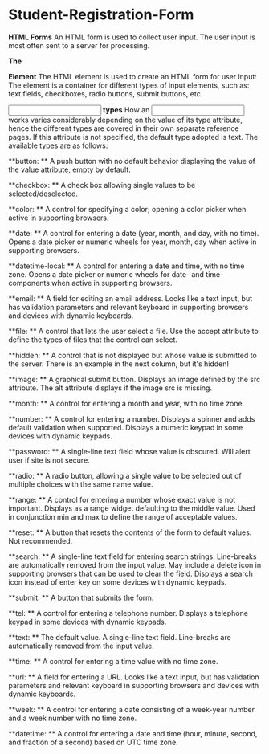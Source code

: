 # Student-Registration-Form
**HTML Forms**
An HTML form is used to collect user input. The user input is most often sent to a server for processing.

**The <form> Element**
The HTML <form> element is used to create an HTML form for user input:
The <form> element is a container for different types of input elements, such as: text fields, checkboxes, radio buttons, submit buttons, etc.
  
**<input> types**
How an <input> works varies considerably depending on the value of its type attribute, hence the different types are covered in their own separate reference pages. If this attribute is not specified, the default type adopted is text.
The available types are as follows:

**button: **
A push button with no default behavior displaying the value of the value attribute, empty by default.

**checkbox: **
A check box allowing single values to be selected/deselected.
  
**color: **
A control for specifying a color; opening a color picker when active in supporting browsers.
  
**date: **
A control for entering a date (year, month, and day, with no time). Opens a date picker or numeric wheels for year, month, day when active in supporting browsers.
  
**datetime-local: **
A control for entering a date and time, with no time zone. Opens a date picker or numeric wheels for date- and time-components when active in supporting browsers.	
  
**email: **
A field for editing an email address. Looks like a text input, but has validation parameters and relevant keyboard in supporting browsers and devices with dynamic keyboards.	
  
**file: **
A control that lets the user select a file. Use the accept attribute to define the types of files that the control can select.	
  
**hidden: **
A control that is not displayed but whose value is submitted to the server. There is an example in the next column, but it's hidden!
  
**image: **
A graphical submit button. Displays an image defined by the src attribute. The alt attribute displays if the image src is missing.
  
**month: **
A control for entering a month and year, with no time zone.	
  
**number: **
A control for entering a number. Displays a spinner and adds default validation when supported. Displays a numeric keypad in some devices with dynamic keypads.	
  
**password: **
A single-line text field whose value is obscured. Will alert user if site is not secure.	
  
**radio: **
A radio button, allowing a single value to be selected out of multiple choices with the same name value.	
  
**range: **
A control for entering a number whose exact value is not important. Displays as a range widget defaulting to the middle value. Used in conjunction min and max to define the range of acceptable values.	
  
**reset: **
A button that resets the contents of the form to default values. Not recommended.	
  
**search: **
A single-line text field for entering search strings. Line-breaks are automatically removed from the input value. May include a delete icon in supporting browsers that can be used to clear the field. Displays a search icon instead of enter key on some devices with dynamic keypads.	
  
**submit: **
A button that submits the form.	
  
**tel: **
A control for entering a telephone number. Displays a telephone keypad in some devices with dynamic keypads.
  
**text: **
The default value. A single-line text field. Line-breaks are automatically removed from the input value.	
  
**time: **
A control for entering a time value with no time zone.	
  
**url: **
A field for entering a URL. Looks like a text input, but has validation parameters and relevant keyboard in supporting browsers and devices with dynamic keyboards.	
  
**week: **
A control for entering a date consisting of a week-year number and a week number with no time zone.	
  
**datetime: **
A control for entering a date and time (hour, minute, second, and fraction of a second) based on UTC time zone.